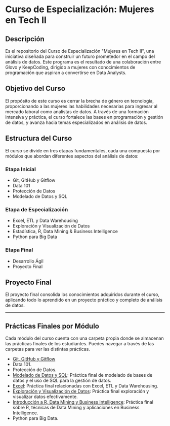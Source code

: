 # Curso de Especialización: Mujeres en Tech II

## Descripción
Es el repositorio del Curso de Especialización "Mujeres en Tech II", una iniciativa diseñada para construir un futuro prometedor en el campo del análisis de datos. Este programa es el resultado de una colaboración entre Glovo y KeepCoding, dirigido a mujeres con conocimientos de programación que aspiran a convertirse en Data Analysts.

## Objetivo del Curso
El propósito de este curso es cerrar la brecha de género en tecnología, proporcionando a las mujeres las habilidades necesarias para ingresar al mercado laboral como analistas de datos. A través de una formación intensiva y práctica, el curso fortalece las bases en programación y gestión de datos, y avanza hacia temas especializados en análisis de datos.

## Estructura del Curso
El curso se divide en tres etapas fundamentales, cada una compuesta por módulos que abordan diferentes aspectos del análisis de datos:

### Etapa Inicial
- Git, GitHub y Gitflow
- Data 101
- Protección de Datos
- Modelado de Datos y SQL

### Etapa de Especialización
- Excel, ETL y Data Warehousing
- Exploración y Visualización de Datos
- Estadística, R, Data Mining & Business Intelligence
- Python para Big Data

### Etapa Final
- Desarrollo Ágil
- Proyecto Final

## Proyecto Final
El proyecto final consolida los conocimientos adquiridos durante el curso, aplicando todo lo aprendido en un proyecto práctico y completo de análisis de datos.

---

## Prácticas Finales por Módulo

Cada módulo del curso cuenta con una carpeta propia donde se almacenan las prácticas finales de los estudiantes. Puedes navegar a través de las carpetas para ver las distintas prácticas.

- [Git, GitHub y Gitflow](https://github.com/neiluz/keep-coding-git)
- Data 101.
- Protección de Datos.
- [Modelado de Datos y SQL](https://github.com/neiluz/keepcoding_glovo_bootcamp/tree/main/modelado_sql/practica_modelado): Práctica final de modelado de bases de datos y el uso de SQL para la gestión de datos.
- [Excel](https://github.com/neiluz/keepcoding_glovo_bootcamp/tree/main/excel): Práctica final relacionadas con Excel, ETL y Data Warehousing.
- [Exploración y Visualización de Datos](https://github.com/neiluz/keepcoding_glovo_bootcamp/tree/main/exploración_Visualización_de_datos): Práctica final exploración y visualizar datos efectivamente.
- [Introducción a R, Data Mining y Business Intelligence](https://github.com/neiluz/keepcoding_glovo_bootcamp/tree/main/introducción_R_data_mining_bi): Práctica final sobre R, técnicas de Data Mining y aplicaciones en Business Intelligence.
- Python para Big Data.
